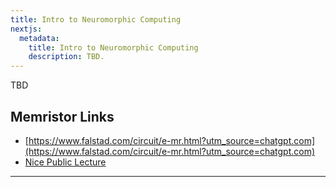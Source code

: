 ```yaml
---
title: Intro to Neuromorphic Computing
nextjs:
  metadata:
    title: Intro to Neuromorphic Computing
    description: TBD.
---
```


TBD

## Memristor Links
* [https://www.falstad.com/circuit/e-mr.html?utm_source=chatgpt.com](https://www.falstad.com/circuit/e-mr.html?utm_source=chatgpt.com)
* [Nice Public Lecture](https://www.youtube.com/watch?v=RBviTZAM-7Y)
---
